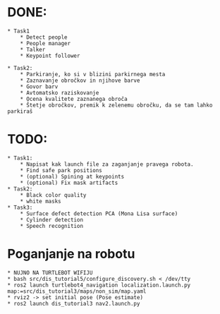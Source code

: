 # DONE:
	* Task1
		* Detect people
		* People manager
		* Talker
		* Keypoint follower
		
	* Task2:
		* Parkiranje, ko si v blizini parkirnega mesta
		* Zaznavanje obročkov in njihove barve
		* Govor barv
		* Avtomatsko raziskovanje
		* Ocena kvalitete zaznanega obroča
		* Štetje obročkov, premik k zelenemu obročku, da se tam lahko parkiraš 
# TODO:
	* Task1:
		* Napisat kak launch file za zaganjanje pravega robota.
		* Find safe park positions
		* (optional) Spining at keypoints
		* (optional) Fix mask artifacts
	* Task2:
		* Black color quality
		* white masks
	* Task3:
		* Surface defect detection PCA (Mona Lisa surface)
		* Cylinder detection
		* Speech recognition

# Poganjanje na robotu
	* NUJNO NA TURTLEBOT WIFIJU
	* bash src/dis_tutorial5/configure_discovery.sh < /dev/tty 
	* ros2 launch turtlebot4_navigation localization.launch.py map:=src/dis_tutorial3/maps/non_sim/map.yaml
	* rviz2 -> set initial pose (Pose estimate)
	* ros2 launch dis_tutorial3 nav2.launch.py
